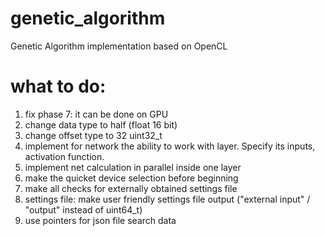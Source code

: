 # genetic_algorithm
Genetic Algorithm implementation based on OpenCL

# what to do:
1. fix phase 7: it can be done on GPU
1. change data type to half (float 16 bit)
1. change offset type to 32 uint32_t
1. implement for network the ability to work with layer. Specify its inputs, activation function.
1. implement net calculation in parallel inside one layer
1. make the quicket device selection before beginning
1. make all checks for externally obtained settings file
1. settings file: make user friendly settings file output ("external input" / "output" instead of uint64_t)
1. use pointers for json file search data